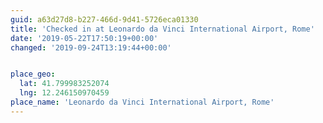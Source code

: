 ```yaml
---
guid: a63d27d8-b227-466d-9d41-5726eca01330
title: 'Checked in at Leonardo da Vinci International Airport, Rome'
date: '2019-05-22T17:50:19+00:00'
changed: '2019-09-24T13:19:44+00:00'


place_geo:
  lat: 41.799983252074
  lng: 12.246150970459
place_name: 'Leonardo da Vinci International Airport, Rome'
---
```


